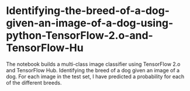 # Identifying-the-breed-of-a-dog-given-an-image-of-a-dog-using-python-TensorFlow-2.o-and-TensorFlow-Hu
The notebook builds a multi-class image classifier using TensorFlow 2.o and TensorFlow Hub. Identifying the breed of a dog given an image of a dog. For each image in the test set, I have predicted a probability for each of the different breeds.

